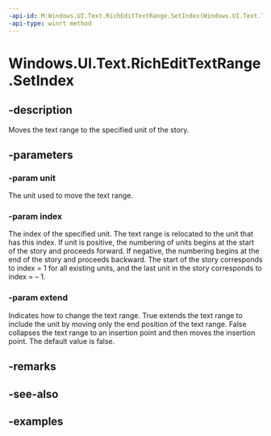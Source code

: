 ```yaml
---
-api-id: M:Windows.UI.Text.RichEditTextRange.SetIndex(Windows.UI.Text.TextRangeUnit,System.Int32,System.Boolean)
-api-type: winrt method
---
```


<!-- Method syntax.
public void RichEditTextRange.SetIndex(TextRangeUnit unit, Int32 index, Boolean extend)
-->

# Windows.UI.Text.RichEditTextRange.SetIndex

## -description

Moves the text range to the specified unit of the story.



## -parameters
### -param unit

The unit used to move the text range.

### -param index

The index of the specified unit. The text range is relocated to the unit that has this index. If unit is positive, the numbering of units begins at the start of the story and proceeds forward. If negative, the numbering begins at the end of the story and proceeds backward. The start of the story corresponds to index = 1 for all existing units, and the last unit in the story corresponds to index = – 1.

### -param extend

Indicates how to change the text range. True extends the text range to include the unit by moving only the end position of the text range. False collapses the text range to an insertion point and then moves the insertion point. The default value is false.

## -remarks

## -see-also

## -examples

